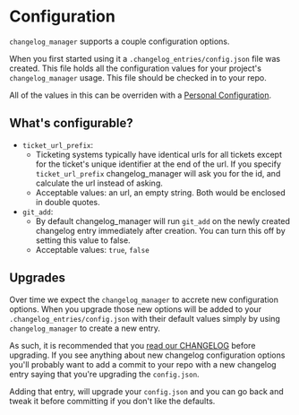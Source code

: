 # Configuration

`changelog_manager` supports a couple configuration options.

When you first started using it a `.changelog_entries/config.json` file was
created. This file holds all the configuration values for your project's
`changelog_manager` usage. This file should be checked in to your repo.

All of the values in this can be overriden with a [Personal
Configuration](personal_configuration.md). 

## What's configurable?

* `ticket_url_prefix`:
	* Ticketing systems typically have identical urls for all tickets except for the ticket's unique identifier at the end of the url. If you specify `ticket_url_prefix` changelog_manager will ask you for the id, and calculate the url instead of asking.
	* Acceptable values: an url, an empty string. Both would be enclosed in
	  double quotes.
* `git_add`:
	* By default changelog_manager will run `git_add` on the newly created changelog entry immediately after creation. You can turn this off by setting this value to false.
	* Acceptable values: `true`, `false`

## Upgrades

Over time we expect the `changelog_manager` to accrete new configuration
options. When you upgrade those new options will be added to
your `.changelog_entries/config.json` with their default values simply by using
`changelog_manager` to create a new entry.

As such, it is recommended that you [read our CHANGELOG](https://github.com/masukomi/changelog_manager/wiki/CHANGELOG) before upgrading. If you see anything about 
new changelog configuration options you'll probably want to add a commit to your
repo with a new changelog entry saying that you're upgrading the `config.json`.

Adding that entry, will upgrade your `config.json` and you can go back and tweak
it before committing if you don't like the defaults.

